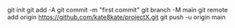 
git init
git add -A
git commit -m "first commit"
git branch -M main
git remote add origin https://github.com/kate8kate/projectX.git
git push -u origin main